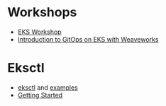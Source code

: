 # Workshops
- [EKS Workshop](https://www.eksworkshop.com/docs/introduction)
- [Introduction to GitOps on EKS with Weaveworks](https://richardcase.github.io/)

# Eksctl
- [eksctl](https://eksctl.io/) and [examples](https://github.com/eksctl-io/eksctl/tree/main/examples)
- [Getting Started](https://docs.aws.amazon.com/eks/latest/userguide/getting-started-eksctl.html)
